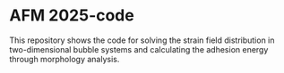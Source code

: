 # AFM 2025-code
This repository shows the code for solving the strain field distribution in two-dimensional bubble systems and calculating the adhesion energy through morphology analysis.
